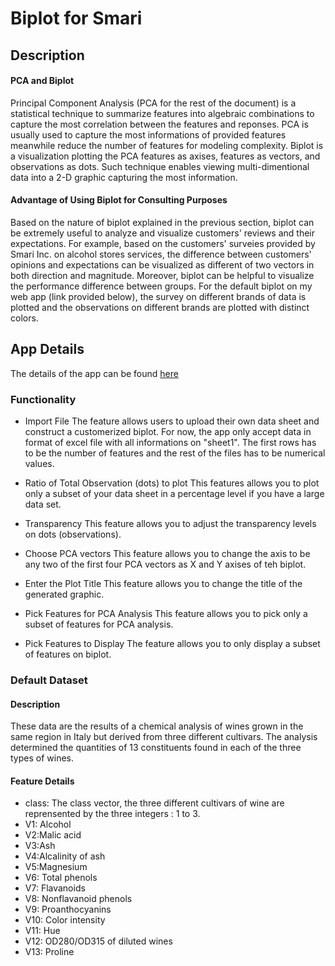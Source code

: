 # Biplot for Smari

## Description 
#### PCA and Biplot
Principal Component Analysis (PCA for the rest of the document) is a statistical technique to summarize features into algebraic combinations to capture the most correlation between the features and reponses. PCA is usually used to capture the most informations of provided features meanwhile reduce the number of features for modeling complexity. Biplot is a visualization plotting the PCA features as axises, features as vectors, and observations as dots. Such technique enables viewing multi-dimentional data into a 2-D graphic capturing the most information.

#### Advantage of Using Biplot for Consulting Purposes
Based on the nature of biplot explained in the previous section, biplot can be extremely useful to analyze and visualize customers' reviews and their expectations. For example, based on the customers' surveies provided by Smari Inc. on alcohol stores services, the difference between customers' opinions and expectations can be visualized as different of two vectors in both direction and magnitude. Moreover, biplot can be helpful to visualize the performance difference between groups. For the default biplot on my web app (link provided below), the survey on different brands of data is plotted and the observations on different brands are plotted with distinct colors.     

## App Details
The details of the app can be found [here](https://zhangruinan.shinyapps.io/shinny_myggbiplot/) 

### Functionality
* Import File
The feature allows users to upload their own data sheet and construct a customerized biplot. For now, the app only accept data in format of excel file with all informations on "sheet1". The first rows has to be the number of features and the rest of the files has to be numerical values. 

* Ratio of Total Observation (dots) to plot
This features allows you to plot only a subset of your data sheet in a percentage level if you have a large data set.

* Transparency
This feature allows you to adjust the transparency levels on dots (observations).

* Choose PCA vectors
This feature allows you to change the axis to be any two of the first four PCA vectors as X and Y axises of teh biplot.

* Enter the Plot Title
This feature allows you to change the title of the generated graphic.

* Pick Features for PCA Analysis
This feature allows you to pick only a subset of features for PCA analysis.

* Pick Features to Display
The feature allows you to only display a subset of features on biplot.

### Default Dataset
#### Description
These data are the results of a chemical analysis of wines grown in the same region in Italy but derived from three different cultivars. The analysis determined the quantities of 13 constituents found in each of the three types of wines.

#### Feature Details
* class: The class vector, the three different cultivars of wine are reprensented by the three integers : 1 to 3.
* V1: Alcohol
* V2:Malic acid
* V3:Ash
* V4:Alcalinity of ash
* V5:Magnesium
* V6: Total phenols
* V7: Flavanoids
* V8: Nonflavanoid phenols
* V9: Proanthocyanins
* V10: Color intensity
* V11: Hue
* V12: OD280/OD315 of diluted wines
* V13: Proline


